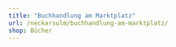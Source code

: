 ```yaml
---
title: "Buchhandlung am Marktplatz"
url: /neckarsulm/buchhandlung-am-marktplatz/
shop: Bücher
---
```

